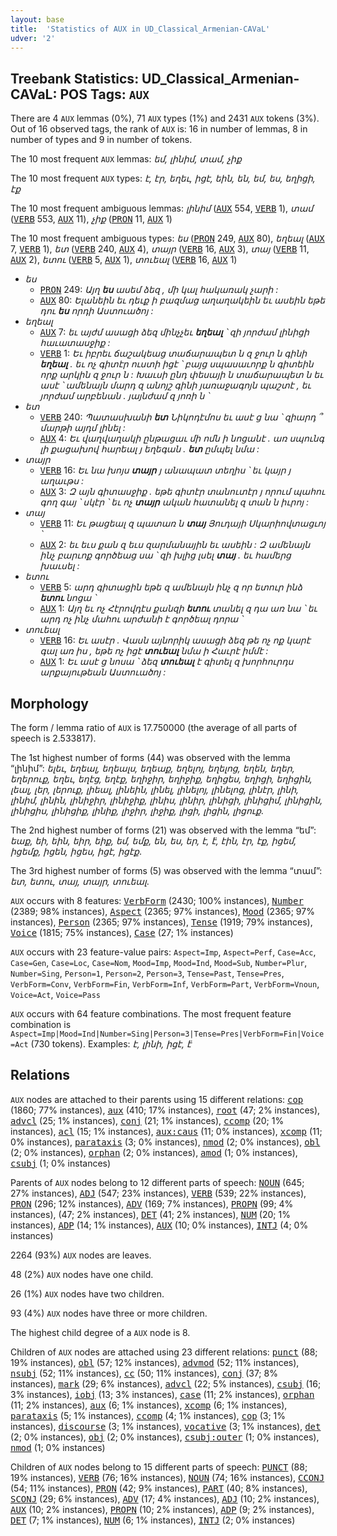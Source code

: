 ```yaml
---
layout: base
title:  'Statistics of AUX in UD_Classical_Armenian-CAVaL'
udver: '2'
---
```


## Treebank Statistics: UD_Classical_Armenian-CAVaL: POS Tags: `AUX`

There are 4 `AUX` lemmas (0%), 71 `AUX` types (1%) and 2431 `AUX` tokens (3%).
Out of 16 observed tags, the rank of `AUX` is: 16 in number of lemmas, 8 in number of types and 9 in number of tokens.

The 10 most frequent `AUX` lemmas: <em>եմ, լինիմ, տամ, չիք</em>

The 10 most frequent `AUX` types:  <em>է, էր, եղեւ, իցէ, եին, են, եմ, ես, եղիցի, էք</em>

The 10 most frequent ambiguous lemmas: <em>լինիմ</em> (<tt><a href="xcl_caval-pos-AUX.html">AUX</a></tt> 554, <tt><a href="xcl_caval-pos-VERB.html">VERB</a></tt> 1), <em>տամ</em> (<tt><a href="xcl_caval-pos-VERB.html">VERB</a></tt> 553, <tt><a href="xcl_caval-pos-AUX.html">AUX</a></tt> 11), <em>չիք</em> (<tt><a href="xcl_caval-pos-PRON.html">PRON</a></tt> 11, <tt><a href="xcl_caval-pos-AUX.html">AUX</a></tt> 1)

The 10 most frequent ambiguous types:  <em>ես</em> (<tt><a href="xcl_caval-pos-PRON.html">PRON</a></tt> 249, <tt><a href="xcl_caval-pos-AUX.html">AUX</a></tt> 80), <em>եղեալ</em> (<tt><a href="xcl_caval-pos-AUX.html">AUX</a></tt> 7, <tt><a href="xcl_caval-pos-VERB.html">VERB</a></tt> 1), <em>ետ</em> (<tt><a href="xcl_caval-pos-VERB.html">VERB</a></tt> 240, <tt><a href="xcl_caval-pos-AUX.html">AUX</a></tt> 4), <em>տայր</em> (<tt><a href="xcl_caval-pos-VERB.html">VERB</a></tt> 16, <tt><a href="xcl_caval-pos-AUX.html">AUX</a></tt> 3), <em>տայ</em> (<tt><a href="xcl_caval-pos-VERB.html">VERB</a></tt> 11, <tt><a href="xcl_caval-pos-AUX.html">AUX</a></tt> 2), <em>ետու</em> (<tt><a href="xcl_caval-pos-VERB.html">VERB</a></tt> 5, <tt><a href="xcl_caval-pos-AUX.html">AUX</a></tt> 1), <em>տուեալ</em> (<tt><a href="xcl_caval-pos-VERB.html">VERB</a></tt> 16, <tt><a href="xcl_caval-pos-AUX.html">AUX</a></tt> 1)


* <em>ես</em>
  * <tt><a href="xcl_caval-pos-PRON.html">PRON</a></tt> 249: <em>Այղ <b>ես</b> ասեմ ձեզ , մի կալ հակառակ չարի :</em>
  * <tt><a href="xcl_caval-pos-AUX.html">AUX</a></tt> 80: <em>Ելանեին եւ դեւք ի բազմաց աղաղակեին եւ ասեին եթե դու <b>ես</b> որդի Աստուածոյ :</em>
* <em>եղեալ</em>
  * <tt><a href="xcl_caval-pos-AUX.html">AUX</a></tt> 7: <em>եւ այժմ ասացի ձեզ մինչչեւ <b>եղեալ</b> ՝ զի յորժամ լինիցի հաւատասջիք :</em>
  * <tt><a href="xcl_caval-pos-VERB.html">VERB</a></tt> 1: <em>Եւ իբրեւ ճաշակեաց տաճարապետ ն զ ջուր ն գինի <b>եղեալ</b> . եւ ոչ գիտէր ուստի իցէ ՝ բայց սպասաւորք ն գիտեին որք արկին զ ջուր ն : Խաւսի ընդ փեսայի ն տաճարապետ ն եւ ասէ ՝ ամենայն մարդ զ անոյշ գինի յառաջագոյն պաշտէ , եւ յորժամ արբենան . յայնժամ զ յոռի ն ՝</em>
* <em>ետ</em>
  * <tt><a href="xcl_caval-pos-VERB.html">VERB</a></tt> 240: <em>Պատասխանի <b>ետ</b> Նիկոդէմոս եւ ասէ ց նա ՝ զիարդ ՞ մարթի այդմ լինել :</em>
  * <tt><a href="xcl_caval-pos-AUX.html">AUX</a></tt> 4: <em>Եւ վաղվաղակի ընթացաւ մի ոմն ի նոցանէ . առ սպունգ լի քացախով հարեալ յ եղեգան . <b>ետ</b> ըմպել նմա :</em>
* <em>տայր</em>
  * <tt><a href="xcl_caval-pos-VERB.html">VERB</a></tt> 16: <em>Եւ նա խոյս <b>տայր</b> յ անապատ տեղիս ՝ եւ կայր յ աղաւթս :</em>
  * <tt><a href="xcl_caval-pos-AUX.html">AUX</a></tt> 3: <em>Զ այն գիտասջիք . եթե գիտէր տանուտէր յ որում պահու գող գայ ՝ սկէր ՝ եւ ոչ <b>տայր</b> ական հատանել զ տան ն իւրոյ :</em>
* <em>տայ</em>
  * <tt><a href="xcl_caval-pos-VERB.html">VERB</a></tt> 11: <em>Եւ թացեալ զ պատառ ն <b>տայ</b> Յուդայի Սկարիովտացւոյ ՝</em>
  * <tt><a href="xcl_caval-pos-AUX.html">AUX</a></tt> 2: <em>եւ եւս քան զ եւս զարմանային եւ ասեին : Զ ամենայն ինչ բարւոք գործեաց սա ՝ զի խլից լսել <b>տայ</b> . եւ համերց խաւսել :</em>
* <em>ետու</em>
  * <tt><a href="xcl_caval-pos-VERB.html">VERB</a></tt> 5: <em>արդ գիտացին եթե զ ամենայն ինչ զ որ ետուր ինձ <b>ետու</b> նոցա ՝</em>
  * <tt><a href="xcl_caval-pos-AUX.html">AUX</a></tt> 1: <em>Այղ եւ ոչ Հէրովդէս քանզի <b>ետու</b> տանել զ դա առ նա ՝ եւ արդ ոչ ինչ մահու արժանի է գործեալ դորա ՝</em>
* <em>տուեալ</em>
  * <tt><a href="xcl_caval-pos-VERB.html">VERB</a></tt> 16: <em>Եւ ասէր . Վասն այնորիկ ասացի ձեզ թե ոչ ոք կարէ գալ առ իս , եթե ոչ իցէ <b>տուեալ</b> նմա ի Հաւրէ իմմէ :</em>
  * <tt><a href="xcl_caval-pos-AUX.html">AUX</a></tt> 1: <em>Եւ ասէ ց նոսա ՝ ձեզ <b>տուեալ</b> է գիտել զ խորհուրդս արքայութեան Աստուածոյ :</em>

## Morphology

The form / lemma ratio of `AUX` is 17.750000 (the average of all parts of speech is 2.533817).

The 1st highest number of forms (44) was observed with the lemma “լինիմ”: <em>ելեւ, եղեալ, եղեալս, եղեաք, եղելոյ, եղելոց, եղեն, եղեր, եղերուք, եղեւ, եղէց, եղէք, եղիջիր, եղիջիք, եղիցես, եղիցի, եղիցին, լեալ, լեր, լերուք, լիեալ, լինեին, լինել, լինելոյ, լինելոց, լինէր, լինի, լինիմ, լինին, լինիջիր, լինիջիք, լինիս, լինիր, լինիցի, լինիցիմ, լինիցին, լինիցիս, լինիցիք, լինիք, լիջիր, լիջիք, լիցի, լիցին, լիցուք</em>.

The 2nd highest number of forms (21) was observed with the lemma “եմ”: <em>եաք, եի, եին, եիր, եիք, եմ, եմք, են, ես, եր, է, է̈, էին, էր, էք, իցեմ, իցեմք, իցեն, իցես, իցէ, իցէք</em>.

The 3rd highest number of forms (5) was observed with the lemma “տամ”: <em>ետ, ետու, տայ, տայր, տուեալ</em>.

`AUX` occurs with 8 features: <tt><a href="xcl_caval-feat-VerbForm.html">VerbForm</a></tt> (2430; 100% instances), <tt><a href="xcl_caval-feat-Number.html">Number</a></tt> (2389; 98% instances), <tt><a href="xcl_caval-feat-Aspect.html">Aspect</a></tt> (2365; 97% instances), <tt><a href="xcl_caval-feat-Mood.html">Mood</a></tt> (2365; 97% instances), <tt><a href="xcl_caval-feat-Person.html">Person</a></tt> (2365; 97% instances), <tt><a href="xcl_caval-feat-Tense.html">Tense</a></tt> (1919; 79% instances), <tt><a href="xcl_caval-feat-Voice.html">Voice</a></tt> (1815; 75% instances), <tt><a href="xcl_caval-feat-Case.html">Case</a></tt> (27; 1% instances)

`AUX` occurs with 23 feature-value pairs: `Aspect=Imp`, `Aspect=Perf`, `Case=Acc`, `Case=Gen`, `Case=Loc`, `Case=Nom`, `Mood=Imp`, `Mood=Ind`, `Mood=Sub`, `Number=Plur`, `Number=Sing`, `Person=1`, `Person=2`, `Person=3`, `Tense=Past`, `Tense=Pres`, `VerbForm=Conv`, `VerbForm=Fin`, `VerbForm=Inf`, `VerbForm=Part`, `VerbForm=Vnoun`, `Voice=Act`, `Voice=Pass`

`AUX` occurs with 64 feature combinations.
The most frequent feature combination is `Aspect=Imp|Mood=Ind|Number=Sing|Person=3|Tense=Pres|VerbForm=Fin|Voice=Act` (730 tokens).
Examples: <em>է, լինի, իցէ, է̈</em>


## Relations

`AUX` nodes are attached to their parents using 15 different relations: <tt><a href="xcl_caval-dep-cop.html">cop</a></tt> (1860; 77% instances), <tt><a href="xcl_caval-dep-aux.html">aux</a></tt> (410; 17% instances), <tt><a href="xcl_caval-dep-root.html">root</a></tt> (47; 2% instances), <tt><a href="xcl_caval-dep-advcl.html">advcl</a></tt> (25; 1% instances), <tt><a href="xcl_caval-dep-conj.html">conj</a></tt> (21; 1% instances), <tt><a href="xcl_caval-dep-ccomp.html">ccomp</a></tt> (20; 1% instances), <tt><a href="xcl_caval-dep-acl.html">acl</a></tt> (15; 1% instances), <tt><a href="xcl_caval-dep-aux-caus.html">aux:caus</a></tt> (11; 0% instances), <tt><a href="xcl_caval-dep-xcomp.html">xcomp</a></tt> (11; 0% instances), <tt><a href="xcl_caval-dep-parataxis.html">parataxis</a></tt> (3; 0% instances), <tt><a href="xcl_caval-dep-nmod.html">nmod</a></tt> (2; 0% instances), <tt><a href="xcl_caval-dep-obl.html">obl</a></tt> (2; 0% instances), <tt><a href="xcl_caval-dep-orphan.html">orphan</a></tt> (2; 0% instances), <tt><a href="xcl_caval-dep-amod.html">amod</a></tt> (1; 0% instances), <tt><a href="xcl_caval-dep-csubj.html">csubj</a></tt> (1; 0% instances)

Parents of `AUX` nodes belong to 12 different parts of speech: <tt><a href="xcl_caval-pos-NOUN.html">NOUN</a></tt> (645; 27% instances), <tt><a href="xcl_caval-pos-ADJ.html">ADJ</a></tt> (547; 23% instances), <tt><a href="xcl_caval-pos-VERB.html">VERB</a></tt> (539; 22% instances), <tt><a href="xcl_caval-pos-PRON.html">PRON</a></tt> (296; 12% instances), <tt><a href="xcl_caval-pos-ADV.html">ADV</a></tt> (169; 7% instances), <tt><a href="xcl_caval-pos-PROPN.html">PROPN</a></tt> (99; 4% instances),  (47; 2% instances), <tt><a href="xcl_caval-pos-DET.html">DET</a></tt> (41; 2% instances), <tt><a href="xcl_caval-pos-NUM.html">NUM</a></tt> (20; 1% instances), <tt><a href="xcl_caval-pos-ADP.html">ADP</a></tt> (14; 1% instances), <tt><a href="xcl_caval-pos-AUX.html">AUX</a></tt> (10; 0% instances), <tt><a href="xcl_caval-pos-INTJ.html">INTJ</a></tt> (4; 0% instances)

2264 (93%) `AUX` nodes are leaves.

48 (2%) `AUX` nodes have one child.

26 (1%) `AUX` nodes have two children.

93 (4%) `AUX` nodes have three or more children.

The highest child degree of a `AUX` node is 8.

Children of `AUX` nodes are attached using 23 different relations: <tt><a href="xcl_caval-dep-punct.html">punct</a></tt> (88; 19% instances), <tt><a href="xcl_caval-dep-obl.html">obl</a></tt> (57; 12% instances), <tt><a href="xcl_caval-dep-advmod.html">advmod</a></tt> (52; 11% instances), <tt><a href="xcl_caval-dep-nsubj.html">nsubj</a></tt> (52; 11% instances), <tt><a href="xcl_caval-dep-cc.html">cc</a></tt> (50; 11% instances), <tt><a href="xcl_caval-dep-conj.html">conj</a></tt> (37; 8% instances), <tt><a href="xcl_caval-dep-mark.html">mark</a></tt> (29; 6% instances), <tt><a href="xcl_caval-dep-advcl.html">advcl</a></tt> (22; 5% instances), <tt><a href="xcl_caval-dep-csubj.html">csubj</a></tt> (16; 3% instances), <tt><a href="xcl_caval-dep-iobj.html">iobj</a></tt> (13; 3% instances), <tt><a href="xcl_caval-dep-case.html">case</a></tt> (11; 2% instances), <tt><a href="xcl_caval-dep-orphan.html">orphan</a></tt> (11; 2% instances), <tt><a href="xcl_caval-dep-aux.html">aux</a></tt> (6; 1% instances), <tt><a href="xcl_caval-dep-xcomp.html">xcomp</a></tt> (6; 1% instances), <tt><a href="xcl_caval-dep-parataxis.html">parataxis</a></tt> (5; 1% instances), <tt><a href="xcl_caval-dep-ccomp.html">ccomp</a></tt> (4; 1% instances), <tt><a href="xcl_caval-dep-cop.html">cop</a></tt> (3; 1% instances), <tt><a href="xcl_caval-dep-discourse.html">discourse</a></tt> (3; 1% instances), <tt><a href="xcl_caval-dep-vocative.html">vocative</a></tt> (3; 1% instances), <tt><a href="xcl_caval-dep-det.html">det</a></tt> (2; 0% instances), <tt><a href="xcl_caval-dep-obj.html">obj</a></tt> (2; 0% instances), <tt><a href="xcl_caval-dep-csubj-outer.html">csubj:outer</a></tt> (1; 0% instances), <tt><a href="xcl_caval-dep-nmod.html">nmod</a></tt> (1; 0% instances)

Children of `AUX` nodes belong to 15 different parts of speech: <tt><a href="xcl_caval-pos-PUNCT.html">PUNCT</a></tt> (88; 19% instances), <tt><a href="xcl_caval-pos-VERB.html">VERB</a></tt> (76; 16% instances), <tt><a href="xcl_caval-pos-NOUN.html">NOUN</a></tt> (74; 16% instances), <tt><a href="xcl_caval-pos-CCONJ.html">CCONJ</a></tt> (54; 11% instances), <tt><a href="xcl_caval-pos-PRON.html">PRON</a></tt> (42; 9% instances), <tt><a href="xcl_caval-pos-PART.html">PART</a></tt> (40; 8% instances), <tt><a href="xcl_caval-pos-SCONJ.html">SCONJ</a></tt> (29; 6% instances), <tt><a href="xcl_caval-pos-ADV.html">ADV</a></tt> (17; 4% instances), <tt><a href="xcl_caval-pos-ADJ.html">ADJ</a></tt> (10; 2% instances), <tt><a href="xcl_caval-pos-AUX.html">AUX</a></tt> (10; 2% instances), <tt><a href="xcl_caval-pos-PROPN.html">PROPN</a></tt> (10; 2% instances), <tt><a href="xcl_caval-pos-ADP.html">ADP</a></tt> (9; 2% instances), <tt><a href="xcl_caval-pos-DET.html">DET</a></tt> (7; 1% instances), <tt><a href="xcl_caval-pos-NUM.html">NUM</a></tt> (6; 1% instances), <tt><a href="xcl_caval-pos-INTJ.html">INTJ</a></tt> (2; 0% instances)

